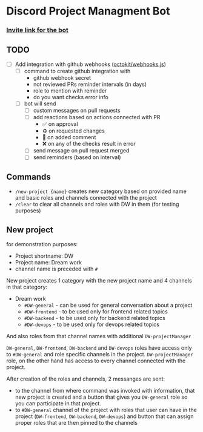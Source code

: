 # Discord Project Managment Bot

### [Invite link for the bot](https://discord.com/api/oauth2/authorize?client_id=937356374038437938&permissions=8&scope=bot%20applications.commands)

## TODO
- [ ] Add integration with github webhooks ([octokit/webhooks.js](https://github.com/octokit/webhooks.js/))
  - [ ] command to create github integration with
    - github webhook secret
    - not reviewed PRs reminder intervals (in days)
    - role to mention with reminder
    - do you want checks error info
  - [ ] bot will send
    - [ ] custom messages on pull requests
    - [ ] add reactions based on actions connected with PR
      - ✅ on approval
      - ♻️ on requested changes
      - 📝 on added comment
      - ❌ on any of the checks result in error
    - [ ] send message on pull request merged
    - [ ] send reminders (based on interval)

## Commands

- `/new-project {name}` creates new category based on provided name and basic roles and channels connected with the project 
- `/clear` to clear all channels and roles with DW in them (for testing purposes)

## New project
for demonstration purposes:
- Project shortname: DW
- Project name: Dream work
- channel name is preceded with `#`

New project creates 1 category with the new project name and 4 channels in that category:
- Dream work
  - `#DW-general` - can be used for general conversation about a project
  - `#DW-frontend` - to be used only for frontend related topics
  - `#DW-backend` - to be used only for backend related topics
  - `#DW-devops` - to be used only for devops related topics

And also roles from that channel names with additional `DW-projectManager`

`DW-general`, `DW-frontend`, `DW-backend` and `DW-devops` roles have access only to `#DW-general` and role specific channels in the project. `DW-projectManager` role, on the other hand has access to every channel connected with the project.

After creation of the roles and channels, 2 messanges are sent:
- to the channel from where command was invoked with information, that new project is created and a button that gives you `DW-general` role so you can participate in that project.
- to `#DW-general` channel of the project with roles that user can have in the project (`DW-frontend`, `DW-backend`, `DW-devops`) and button that can assign proper roles
that are then pinned to the channels
